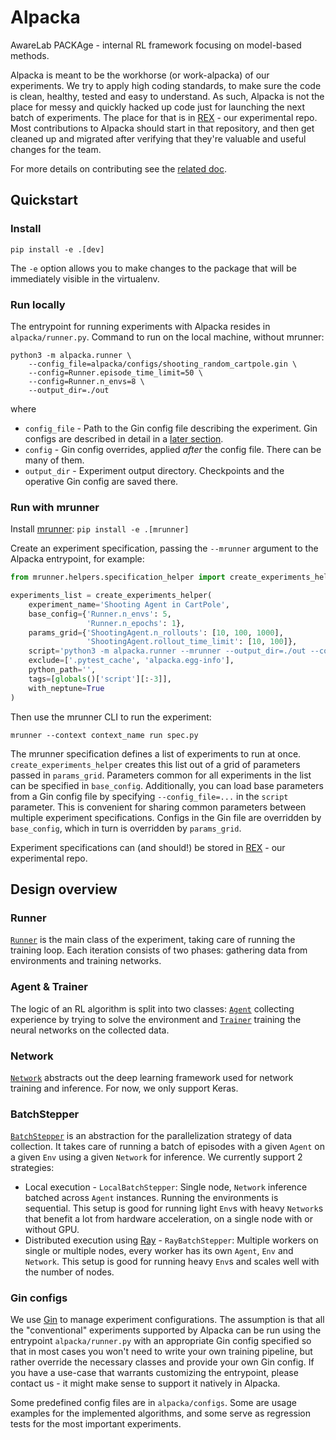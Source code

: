 # Alpacka

AwareLab PACKAge - internal RL framework focusing on model-based methods.

Alpacka is meant to be the workhorse (or work-alpacka) of our experiments. We try to apply high coding standards, to make sure the code is clean, healthy, tested and easy to understand. As such, Alpacka is not the place for messy and quickly hacked up code just for launching the next batch of experiments. The place for that is in [REX](https://gitlab.com/awarelab/rex) - our experimental repo. Most contributions to Alpacka should start in that repository, and then get cleaned up and migrated after verifying that they're valuable and useful changes for the team.

For more details on contributing see the [related doc](CONTRIBUTING.md).

## Quickstart

### Install

`pip install -e .[dev]`

The `-e` option allows you to make changes to the package that will be immediately visible in the virtualenv.

### Run locally

The entrypoint for running experiments with Alpacka resides in `alpacka/runner.py`. Command to run on the local machine, without mrunner:

```
python3 -m alpacka.runner \
    --config_file=alpacka/configs/shooting_random_cartpole.gin \
    --config=Runner.episode_time_limit=50 \
    --config=Runner.n_envs=8 \
    --output_dir=./out
```

where

- `config_file` - Path to the Gin config file describing the experiment. Gin configs are described in detail in a [later section](#gin-configs).
- `config` - Gin config overrides, applied _after_ the config file. There can be many of them.
- `output_dir` - Experiment output directory. Checkpoints and the operative Gin config are saved there.

### Run with mrunner

Install [mrunner](https://gitlab.com/awarelab/mrunner): `pip install -e .[mrunner]`

<!-- TODO(koz4k): Link some doc for how to setup mrunner (creating contexts etc) that is actually maintained (do we even have one?!).  -->

Create an experiment specification, passing the `--mrunner` argument to the Alpacka entrypoint, for example:

```python
from mrunner.helpers.specification_helper import create_experiments_helper

experiments_list = create_experiments_helper(
    experiment_name='Shooting Agent in CartPole',
    base_config={'Runner.n_envs': 5,
                 'Runner.n_epochs': 1},
    params_grid={'ShootingAgent.n_rollouts': [10, 100, 1000],
                 'ShootingAgent.rollout_time_limit': [10, 100]},
    script='python3 -m alpacka.runner --mrunner --output_dir=./out --config_file=alpacka/configs/shooting_random_cartpole.gin',
    exclude=['.pytest_cache', 'alpacka.egg-info'],
    python_path='',
    tags=[globals()['script'][:-3]],
    with_neptune=True
)
```

Then use the mrunner CLI to run the experiment:

```
mrunner --context context_name run spec.py
```

The mrunner specification defines a list of experiments to run at once. `create_experiments_helper` creates this list out of a grid of parameters passed in `params_grid`. Parameters common for all experiments in the list can be specified in `base_config`. Additionally, you can load base parameters from a Gin config file by specifying `--config_file=...` in the `script` parameter. This is convenient for sharing common parameters between multiple experiment specifications. Configs in the Gin file are overridden by `base_config`, which in turn is overridden by `params_grid`.

Experiment specifications can (and should!) be stored in [REX](https://gitlab.com/awarelab/rex) - our experimental repo.

<!-- TODO(koz4k): Add a readme to REX - what to put there, directory structure, some conventions. -->

## Design overview

### Runner

[`Runner`](alpacka/runner.py) is the main class of the experiment, taking care of running the training loop. Each iteration consists of two phases: gathering data from environments and training networks.

### Agent & Trainer

The logic of an RL algorithm is split into two classes: [`Agent`](alpacka/agents/base.py) collecting experience by trying to solve the environment and [`Trainer`](alpacka/trainers/base.py) training the neural networks on the collected data.

<!--TODO(koz4k): Describe Agent/OnlineAgent, Trainer and their responsibilities.-->

<!--TODO(koz4k): DeterministicMCTS. -->

<!--TODO(koz4k): Describe `Agent` <-> `Network` communication.-->

### Network

[`Network`](alpacka/networks/core.py) abstracts out the deep learning framework used for network training and inference. For now, we only support Keras.

### BatchStepper

[`BatchStepper`](alpacka/batch_steppers.py) is an abstraction for the parallelization strategy of data collection. It takes care of running a batch of episodes with a given `Agent` on a given `Env` using a given `Network` for inference. We currently support 2 strategies:

- Local execution - `LocalBatchStepper`: Single node, `Network` inference batched across `Agent` instances. Running the environments is sequential. This setup is good for running light `Env`s with heavy `Network`s that benefit a lot from hardware acceleration, on a single node with or without GPU.
- Distributed execution using [Ray](https://ray.readthedocs.io/en/latest/) - `RayBatchStepper`: Multiple workers on single or multiple nodes, every worker has its own `Agent`, `Env` and `Network`. This setup is good for running heavy `Env`s and scales well with the number of nodes.

### Gin configs

We use [Gin](https://github.com/google/gin-config) to manage experiment configurations. The assumption is that all the "conventional" experiments supported by Alpacka can be run using the entrypoint `alpacka/runner.py` with an appropriate Gin config specified so that in most cases you won't need to write your own training pipeline, but rather override the necessary classes and provide your own Gin config. If you have a use-case that warrants customizing the entrypoint, please contact us - it might make sense to support it natively in Alpacka.

Some predefined config files are in `alpacka/configs`. Some are usage examples for the implemented algorithms, and some serve as regression tests for the most important experiments.

<!-- TODO(koz4k): How they're structured (top-down config writing process), where to get them from (operative configs). -->
